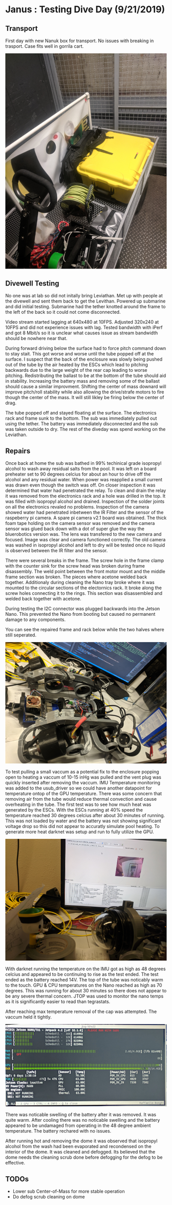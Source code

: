 # Janus : Testing Dive Day (9/21/2019)

## Transport

First day with new Nanuk box for transport.  No issues with breaking in trasport.  Case fits well in gorrila cart.

![Gorilla Cart](img/Janus_Transport.jpg)

## Divewell Testing

No one was at lab so did not initally bring Leviathan.  Met up with people at the divewell and sent them back to get the Levithan.  Powered up submarine and did initial testing.  Submarine had the tether knotted around the frame to the left of the back so it could not come disconnected.

Video stream started lagging at 640x480 at 10FPS.  Adjusted 320x240 at 10FPS and did not experience issues with lag.  Tested bandwidth with iPerf and got 8 Mbit/s so it is unclear what causes issue as stream bandwidth should be nowhere near that.

During forward driving below the surface had to force pitch command down to stay stait.  This got worse and worse until the tube popped off at the surface.  I suspect that the back of the enclosure was slowly being pushed out of the tube by the air heated by the ESCs which lead to pitching backwards due to the large weight of the rear cap leading to worse pitching.  Redistributing the ballast to be at the bottom of the tube should aid in stability.  Increasing the battery mass and removing some of the ballast should cause a similar improvment.  Shifting the center of mass downard will improve pitch/roll stability while also allowing the drive/strafe motors to fire though the center of the mass.  It will still likley be firing below the center of drag.

The tube popped off and stayed floating at the surface.  The electronics rack and frame sunk to the bottom.  The sub was immediately pulled out using the tether.  The battery was immediately disconnected and the sub was taken outside to dry.  The rest of the diveday was spend working on the Leviathan.

## Repairs

Once back at home the sub was bathed in 99% techinical grade isopropyl alcohol to wash away residual salts from the pool.  It was left on a board preheater set to 90 degrees celcius for about an hour to drive off the alcohol and any residual water.  When power was reapplied a small current was drawn even though the switch was off.  On closer inspection it was determined that water had penetrated the relay.  To clean and drain the relay it was removed from the electronics rack and a hole was drilled in the top.  It was filled with isopropyl alcohol and drained.  Inspection of the solder joints on all the electronics revaled no problems.  Inspection of the camera showed water had penetrated inbetween the IR Filter and the sensor of the raspeberry pi camera.  A spare pi camera v2.1 board was obtained.  The thick foam tape holding on the camera sensor was removed and the camera sensor was glued back down with a dot of super glue the way the bluerobotics version was.  The lens was transfered to the new camera and focused.  Image was clear and camera functioned correctly.  The old camera was washed in isopropyl alcohol and left to dry will be tested once no liquid is observed between the IR filter and the sensor.

There were several breaks in the frame.  The screw hole in the frame clamp with the counter sink for the screw head was broken during frame disassembly.  The weld point between the front motor mount and the middle frame section was broken.  The pieces where acetone welded back together.  Additionaly during cleaning the Nano tray broke where it was mounted to the circular sections of the electornics rack.  It broke along the screw holes connecting it to the rings.  This section was disassembled and welded back together with acetone.

During testing the I2C connector was plugged backwards into the Jetson Nano.  This prevented the Nano from booting but caused no permanent damage to any components.

You can see the repaired frame and rack below while the two halves where still seperated.

![Disassembled Frame](img/Repaired_Disassembled.jpg)

To test pulling a small vaccum as a potential fix to the enclosure popping open to heating a vaccum of 10-15 inHg was pulled and the vent plug was quickly inserted after removing the vaccum.  IMU Temperature monitoring was added to the usub_driver so we could have another datapoint for temperature ontop of the GPU temperature.  There was some concern that removing air from the tube would reduce thermal convection and cause overheating in the tube.  The first test was to see how much heat was generated by the ESCs.  With the ESCs running at 40% speed the temperature reached 30 degrees celcius after about 30 minutes of running.  This was not loaded by water and the battery was not showing significant voltage drop so this did not appear to accuratly simulate pool heating.  To generate more heat darknet was setup and run to fully utilize the GPU.

![Disassembled Frame](img/Darknet_Test.jpg)

With darknet running the temperature on the IMU got as high as 48 degrees celcius and appeared to be continuing to rise as the test ended.  The test ended as the battery reached 14V.  The top of the tube was noticably warm to the touch.  GPU & CPU temperatures on the Nano reached as high as 70 degrees.  This was running for about 30 minutes so there does not appear to be any severe thermal concern.  JTOP was used to monitor the nano temps as it is significantly easier to read than tegrastats.

After reaching max temperature removal of the cap was attempted.  The vaccum held it tightly.

![JTOP](img/JTOP.jpg)

There was noticable swelling of the battery after it was removed.  It was quite warm.  After cooling there was no noticable swelling and the battery appeared to be undamaged from operating in the 48 degree ambient temperature.  The battery rechared with no issues.

After running hot and removing the dome it was observed that isopropyl alcohol from the wash had been evaporated and recondensed on the interior of the dome.  It was cleaned and defogged.  Its believed that the dome needs the cleaning scrub done before defogging for the defog to be effective.

## TODOs
* Lower sub Center-of-Mass for more stable operation
* Do defog scrub cleaning on dome